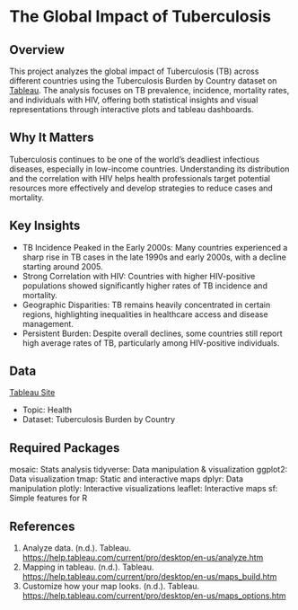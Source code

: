 # The Global Impact of Tuberculosis
## Overview
This project analyzes the global impact of Tuberculosis (TB) across different countries using the Tuberculosis Burden by Country dataset on [Tableau](https://public.tableau.com/app/learn/sample-data). The analysis focuses on TB prevalence, incidence, mortality rates, and individuals with HIV, offering both statistical insights and visual representations through interactive plots and tableau dashboards. 

## Why It Matters
Tuberculosis continues to be one of the world’s deadliest infectious diseases, especially in low-income countries. Understanding its distribution and the correlation with HIV helps health professionals target potential resources more effectively and develop strategies to reduce cases and mortality. 

## Key Insights
-	TB Incidence Peaked in the Early 2000s: Many countries experienced a sharp rise in TB cases in the late 1990s and early 2000s, with a decline starting around 2005.
-	Strong Correlation with HIV: Countries with higher HIV-positive populations showed significantly higher rates of TB incidence and mortality.
-	Geographic Disparities: TB remains heavily concentrated in certain regions, highlighting inequalities in healthcare access and disease management.
-	Persistent Burden: Despite overall declines, some countries still report high average rates of TB, particularly among HIV-positive individuals.

## Data
[Tableau Site](https://public.tableau.com/app/learn/sample-data)
- Topic: Health
- Dataset: Tuberculosis Burden by Country


## Required Packages
mosaic: Stats analysis
tidyverse: Data manipulation & visualization
ggplot2: Data visualization
tmap: Static and interactive maps
dplyr: Data manipulation
plotly: Interactive visualizations
leaflet: Interactive maps
sf: Simple features for R

## References
1.	Analyze data. (n.d.). Tableau. https://help.tableau.com/current/pro/desktop/en-us/analyze.htm
2.	Mapping in tableau. (n.d.). Tableau. https://help.tableau.com/current/pro/desktop/en-us/maps_build.htm
3.	Customize how your map looks. (n.d.). Tableau. https://help.tableau.com/current/pro/desktop/en-us/maps_options.htm

